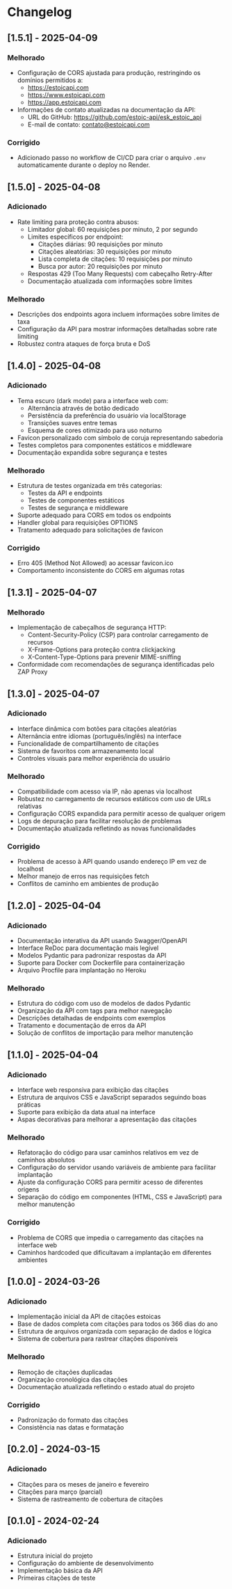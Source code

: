 # Changelog

## [1.5.1] - 2025-04-09

### Melhorado

- Configuração de CORS ajustada para produção, restringindo os domínios permitidos a:
  - https://estoicapi.com
  - https://www.estoicapi.com
  - https://app.estoicapi.com
- Informações de contato atualizadas na documentação da API:
  - URL do GitHub: https://github.com/estoic-api/esk_estoic_api
  - E-mail de contato: contato@estoicapi.com

### Corrigido

- Adicionado passo no workflow de CI/CD para criar o arquivo `.env` automaticamente durante o deploy no Render.

## [1.5.0] - 2025-04-08

### Adicionado

- Rate limiting para proteção contra abusos:
  - Limitador global: 60 requisições por minuto, 2 por segundo
  - Limites específicos por endpoint:
    - Citações diárias: 90 requisições por minuto
    - Citações aleatórias: 30 requisições por minuto
    - Lista completa de citações: 10 requisições por minuto
    - Busca por autor: 20 requisições por minuto
  - Respostas 429 (Too Many Requests) com cabeçalho Retry-After
  - Documentação atualizada com informações sobre limites

### Melhorado

- Descrições dos endpoints agora incluem informações sobre limites de taxa
- Configuração da API para mostrar informações detalhadas sobre rate limiting
- Robustez contra ataques de força bruta e DoS

## [1.4.0] - 2025-04-08

### Adicionado

- Tema escuro (dark mode) para a interface web com:
  - Alternância através de botão dedicado
  - Persistência da preferência do usuário via localStorage
  - Transições suaves entre temas
  - Esquema de cores otimizado para uso noturno
- Favicon personalizado com símbolo de coruja representando sabedoria
- Testes completos para componentes estáticos e middleware
- Documentação expandida sobre segurança e testes

### Melhorado

- Estrutura de testes organizada em três categorias:
  - Testes da API e endpoints
  - Testes de componentes estáticos
  - Testes de segurança e middleware
- Suporte adequado para CORS em todos os endpoints
- Handler global para requisições OPTIONS
- Tratamento adequado para solicitações de favicon

### Corrigido

- Erro 405 (Method Not Allowed) ao acessar favicon.ico
- Comportamento inconsistente do CORS em algumas rotas

## [1.3.1] - 2025-04-07

### Melhorado

- Implementação de cabeçalhos de segurança HTTP:
  - Content-Security-Policy (CSP) para controlar carregamento de recursos
  - X-Frame-Options para proteção contra clickjacking
  - X-Content-Type-Options para prevenir MIME-sniffing
- Conformidade com recomendações de segurança identificadas pelo ZAP Proxy

## [1.3.0] - 2025-04-07

### Adicionado

- Interface dinâmica com botões para citações aleatórias
- Alternância entre idiomas (português/inglês) na interface
- Funcionalidade de compartilhamento de citações
- Sistema de favoritos com armazenamento local
- Controles visuais para melhor experiência do usuário

### Melhorado

- Compatibilidade com acesso via IP, não apenas via localhost
- Robustez no carregamento de recursos estáticos com uso de URLs relativas
- Configuração CORS expandida para permitir acesso de qualquer origem
- Logs de depuração para facilitar resolução de problemas
- Documentação atualizada refletindo as novas funcionalidades

### Corrigido

- Problema de acesso à API quando usando endereço IP em vez de localhost
- Melhor manejo de erros nas requisições fetch
- Conflitos de caminho em ambientes de produção

## [1.2.0] - 2025-04-04

### Adicionado

- Documentação interativa da API usando Swagger/OpenAPI
- Interface ReDoc para documentação mais legível
- Modelos Pydantic para padronizar respostas da API
- Suporte para Docker com Dockerfile para containerização
- Arquivo Procfile para implantação no Heroku

### Melhorado

- Estrutura do código com uso de modelos de dados Pydantic
- Organização da API com tags para melhor navegação
- Descrições detalhadas de endpoints com exemplos
- Tratamento e documentação de erros da API
- Solução de conflitos de importação para melhor manutenção

## [1.1.0] - 2025-04-04

### Adicionado

- Interface web responsiva para exibição das citações
- Estrutura de arquivos CSS e JavaScript separados seguindo boas práticas
- Suporte para exibição da data atual na interface
- Aspas decorativas para melhorar a apresentação das citações

### Melhorado

- Refatoração do código para usar caminhos relativos em vez de caminhos absolutos
- Configuração do servidor usando variáveis de ambiente para facilitar implantação
- Ajuste da configuração CORS para permitir acesso de diferentes origens
- Separação do código em componentes (HTML, CSS e JavaScript) para melhor manutenção

### Corrigido

- Problema de CORS que impedia o carregamento das citações na interface web
- Caminhos hardcoded que dificultavam a implantação em diferentes ambientes

## [1.0.0] - 2024-03-26

### Adicionado

- Implementação inicial da API de citações estoicas
- Base de dados completa com citações para todos os 366 dias do ano
- Estrutura de arquivos organizada com separação de dados e lógica
- Sistema de cobertura para rastrear citações disponíveis

### Melhorado

- Remoção de citações duplicadas
- Organização cronológica das citações
- Documentação atualizada refletindo o estado atual do projeto

### Corrigido

- Padronização do formato das citações
- Consistência nas datas e formatação

## [0.2.0] - 2024-03-15

### Adicionado

- Citações para os meses de janeiro e fevereiro
- Citações para março (parcial)
- Sistema de rastreamento de cobertura de citações

## [0.1.0] - 2024-02-24

### Adicionado

- Estrutura inicial do projeto
- Configuração do ambiente de desenvolvimento
- Implementação básica da API
- Primeiras citações de teste
